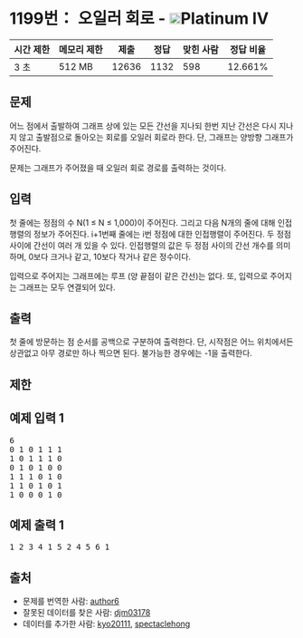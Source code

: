 # 1199번： 오일러 회로 - <img src="https://static.solved.ac/tier_small/17.svg" style="height:20px" />Platinum IV

| 시간 제한 | 메모리 제한 | 제출 | 정답 | 맞힌 사람 | 정답 비율 |
| --- | --- | --- | --- | --- | --- |
| 3 초 | 512 MB | 12636 | 1132 | 598 | 12.661% |

## 문제

어느 점에서 출발하여 그래프 상에 있는 모든 간선을 지나되 한번 지난 간선은 다시 지나지 않고 출발점으로 돌아오는 회로를 오일러 회로라 한다. 단, 그래프는 양방향 그래프가 주어진다.

문제는 그래프가 주어졌을 때 오일러 회로 경로를 출력하는 것이다.

## 입력

첫 줄에는 정점의 수 N(1 ≤ N ≤ 1,000)이 주어진다. 그리고 다음 N개의 줄에 대해 인접행렬의 정보가 주어진다. i+1번째 줄에는 i번 정점에 대한 인접행렬이 주어진다. 두 정점 사이에 간선이 여러 개 있을 수 있다. 인접행렬의 값은 두 정점 사이의 간선 개수를 의미하며, 0보다 크거나 같고, 10보다 작거나 같은 정수이다.

입력으로 주어지는 그래프에는 루프 (양 끝점이 같은 간선)는 없다. 또, 입력으로 주어지는 그래프는 모두 연결되어 있다.

## 출력

첫 줄에 방문하는 점 순서를 공백으로 구분하여 출력한다. 단, 시작점은 어느 위치에서든 상관없고 아무 경로만 하나 찍으면 된다. 불가능한 경우에는 -1을 출력한다.

## 제한

## 예제 입력 1

<pre>6
0 1 0 1 1 1
1 0 1 1 1 0
0 1 0 1 0 0
1 1 1 0 1 0
1 1 0 1 0 1
1 0 0 0 1 0
</pre>
## 예제 출력 1

<pre>1 2 3 4 1 5 2 4 5 6 1
</pre>
## 출처

- 문제를 번역한 사람: [author6](/user/author6)
- 잘못된 데이터를 찾은 사람: [djm03178](/user/djm03178)
- 데이터를 추가한 사람: [kyo20111](/user/kyo20111), [spectaclehong](/user/spectaclehong)
